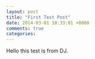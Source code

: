 ```yaml
---
layout: post
title: "First Test Post"
date: 2014-03-01 18:33:01 +0000
comments: true
categories: 
---
```

Hello this test is from DJ.

